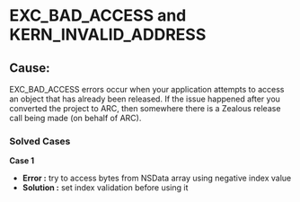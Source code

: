 # EXC_BAD_ACCESS and KERN_INVALID_ADDRESS

## Cause: 
EXC_BAD_ACCESS errors occur when your application attempts to access an object that has already been released. If the issue happened after you converted the project to ARC, then somewhere there is a Zealous release call being made (on behalf of ARC).

### Solved Cases
**Case 1**
- **Error :** try to access bytes from NSData array using negative index value
- **Solution :** set index validation before using it
